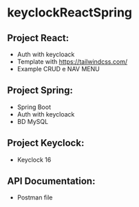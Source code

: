 # keyclockReactSpring

## Project React:
- Auth with keycloack 
- Template with https://tailwindcss.com/
- Example CRUD e NAV MENU

## Project Spring:
- Spring Boot 
- Auth with keycloack 
- BD MySQL

## Project Keyclock:
- Keyclock 16

## API Documentation:
- Postman file